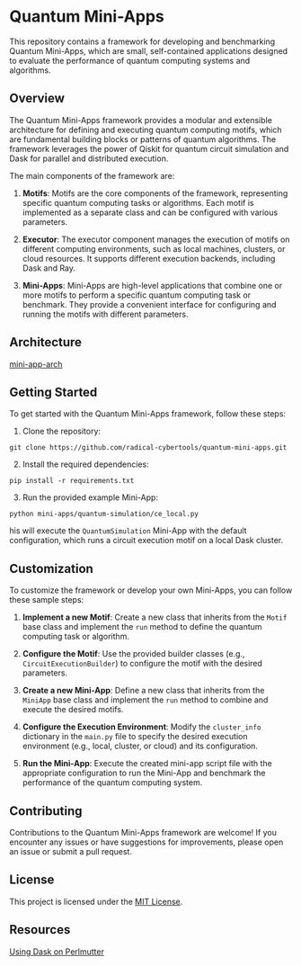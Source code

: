 # Quantum Mini-Apps

This repository contains a framework for developing and benchmarking Quantum Mini-Apps, which are small, self-contained applications designed to evaluate the performance of quantum computing systems and algorithms.

## Overview

The Quantum Mini-Apps framework provides a modular and extensible architecture for defining and executing quantum computing motifs, which are fundamental building blocks or patterns of quantum algorithms. The framework leverages the power of Qiskit for quantum circuit simulation and Dask for parallel and distributed execution.

The main components of the framework are:

1. **Motifs**: Motifs are the core components of the framework, representing specific quantum computing tasks or algorithms. Each motif is implemented as a separate class and can be configured with various parameters.

2. **Executor**: The executor component manages the execution of motifs on different computing environments, such as local machines, clusters, or cloud resources. It supports different execution backends, including Dask and Ray.

3. **Mini-Apps**: Mini-Apps are high-level applications that combine one or more motifs to perform a specific quantum computing task or benchmark. They provide a convenient interface for configuring and running the motifs with different parameters.

Architecture
----

[mini-app-arch](https://github.com/radical-cybertools/quantum-mini-apps/files/14898257/mini-app-arch.1.pdf)


## Getting Started

To get started with the Quantum Mini-Apps framework, follow these steps:

1. Clone the repository:
```commandline
git clone https://github.com/radical-cybertools/quantum-mini-apps.git
```

2. Install the required dependencies:
```
pip install -r requirements.txt
```

3. Run the provided example Mini-App:

```commandline
python mini-apps/quantum-simulation/ce_local.py
```

his will execute the `QuantumSimulation` Mini-App with the default configuration, which runs a circuit execution motif on a local Dask cluster.

## Customization

To customize the framework or develop your own Mini-Apps, you can follow these sample steps:

1. **Implement a new Motif**: Create a new class that inherits from the `Motif` base class and implement the `run` method to define the quantum computing task or algorithm.

2. **Configure the Motif**: Use the provided builder classes (e.g., `CircuitExecutionBuilder`) to configure the motif with the desired parameters.

3. **Create a new Mini-App**: Define a new class that inherits from the `MiniApp` base class and implement the `run` method to combine and execute the desired motifs.

4. **Configure the Execution Environment**: Modify the `cluster_info` dictionary in the `main.py` file to specify the desired execution environment (e.g., local, cluster, or cloud) and its configuration.

5. **Run the Mini-App**: Execute the created mini-app script file with the appropriate configuration to run the Mini-App and benchmark the performance of the quantum computing system.

## Contributing

Contributions to the Quantum Mini-Apps framework are welcome! If you encounter any issues or have suggestions for improvements, please open an issue or submit a pull request.

## License

This project is licensed under the [MIT License](LICENSE).


## Resources

[Using Dask on Perlmutter](https://gitlab.com/NERSC/nersc-notebooks/-/tree/main/perlmutter/dask#using-dask-on-perlmutter)
